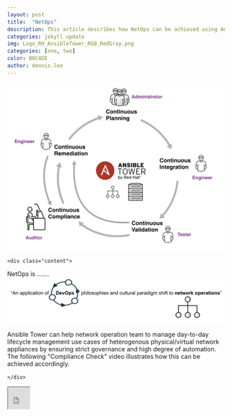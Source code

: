```yaml
---
layout: post
title:  "NetOps"
description: This article describes how NetOps can be achieved using Ansible Tower.  
categories: jekyll update
img: Logo_RH_AnsibleTower_RGB_RedGray.png
categories: [one, two]
color: B0C4DE
author: dennis.lee
---
```


<div class="page-container2">

<img align="middle" src="/images/netops_lifecycle.png">
    
    <div class="content">
    
NetOps is .......
<img align="middle" src="/images/netops-devops.png">

Ansible Tower can help network operation team to manage day-to-day lifecycle management use cases of heterogenous physical/virtual network appliances by ensuring strict governance and high degree of automation. 
The following "Compliance Check" video illustrates how this can be achieved accordingly.


    </div>
    
    
</div>



<iframe width="50" height="50" src="https://drive.google.com/file/d/11U8llAzP6A_tbS8VOZ2YC-YTE4_MbpJx/preview"></iframe>


